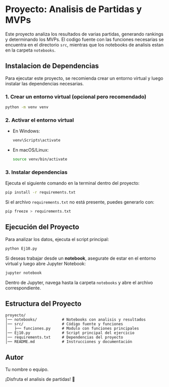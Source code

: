 # Proyecto: Analisis de Partidas y MVPs

Este proyecto analiza los resultados de varias partidas, generando rankings y determinando los MVPs.
El codigo fuente con las funciones necesarias se encuentra en el directorio `src`, mientras que los notebooks de analisis estan en la carpeta `notebooks`.

## Instalacion de Dependencias

Para ejecutar este proyecto, se recomienda crear un entorno virtual y luego instalar las dependencias necesarias.

### 1. Crear un entorno virtual (opcional pero recomendado)
```bash
python -m venv venv
```

### 2. Activar el entorno virtual
- En Windows:
  ```bash
  venv\Scripts\activate
  ```
- En macOS/Linux:
  ```bash
  source venv/bin/activate
  ```

### 3. Instalar dependencias
Ejecuta el siguiente comando en la terminal dentro del proyecto:
```bash
pip install -r requirements.txt
```
Si el archivo `requirements.txt` no está presente, puedes generarlo con:
```bash
pip freeze > requirements.txt
```

## Ejecución del Proyecto

Para analizar los datos, ejecuta el script principal:
```bash
python Ej10.py
```

Si deseas trabajar desde un **notebook**, asegurate de estar en el entorno virtual y luego abre Jupyter Notebook:
```bash
jupyter notebook
```
Dentro de Jupyter, navega hasta la carpeta `notebooks` y abre el archivo correspondiente.

## Estructura del Proyecto
```
proyecto/
│── notebooks/           # Notebooks con analisis y resultados
│── src/                 # Código fuente y funciones
│   ├── funciones.py     # Modulo con funciones principales
│── Ej10.py              # Script principal del ejercicio
│── requirements.txt     # Dependencias del proyecto
│── README.md            # Instrucciones y documentación
```

## Autor
Tu nombre o equipo.

¡Disfruta el analisis de partidas! 🚀

